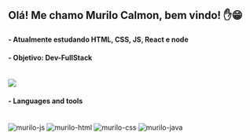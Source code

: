 ## Olá! Me chamo Murilo Calmon, bem vindo! ✋😁

#### - Atualmente estudando HTML, CSS, JS, React e node

#### - Objetivo: Dev-FullStack
<div style="display: inline_block"><br>
  <a href="https://www.linkedin.com/in/murilo-calmon-3a7876234/" target="_blank"><img src="https://img.shields.io/badge/LinkedIn-0077B5?style=for-the-badge&logo=linkedin&logoColor=white" ></a>
</div>



#### - Languages and tools

<div style="display: inline_block"><br>
  <img align="center" alt="murilo-js" src="https://img.shields.io/badge/JavaScript-323330?style=for-the-badge&logo=javascript&logoColor=F7DF1E">
  <img align="center" alt="murilo-html" src="https://img.shields.io/badge/HTML5-E34F26?style=for-the-badge&logo=html5&logoColor=white">
  <img align="center" alt="murilo-css" src="https://img.shields.io/badge/CSS3-1572B6?style=for-the-badge&logo=css3&logoColor=white">
  <img align="center" alt="murilo-java" src="https://img.shields.io/badge/Java-ED8B00?style=for-the-badge&logo=java&logoColor=white"">
</div>
  <br>

